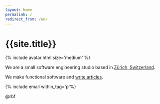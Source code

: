 ```yaml
---
layout: home
permalink: /
redirect_from: /en/
---
```


# {{site.title}}

{% include avatar.html size='medium' %}

We are a small software engineering studio based in [Zürich,
Switzerland].

We make functional software and [write articles](/blog).

{% include email within_tag='p'%}


@rbf

[Zürich, Switzerland]: https://www.stadt-zuerich.ch/portal/en/index/portraet_der_stadt_zuerich/impressions.html
